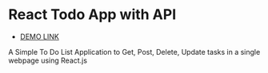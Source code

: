 # React Todo App with API
- [DEMO LINK](https://alexanderkolomiiets.github.io/<repo_name>/)

A Simple To Do List Application to Get, Post, Delete, Update tasks in a single webpage using React.js
